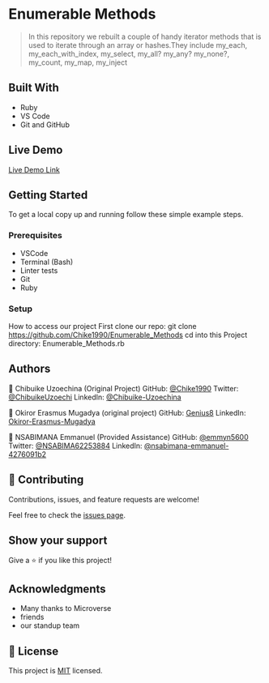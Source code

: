 # Enumerable Methods

> In this repository we rebuilt a couple of handy iterator methods that is used to iterate through an array or hashes.They include my_each, my_each_with_index, my_select, my_all? my_any? my_none?, my_count, my_map, my_inject

## Built With

- Ruby
- VS Code
- Git and GitHub

## Live Demo

[Live Demo Link](n/a)

## Getting Started

To get a local copy up and running follow these simple example steps.

### Prerequisites

- VSCode
- Terminal (Bash)
- Linter tests
- Git
- Ruby

### Setup

How to access our project
First clone our repo: git clone https://github.com/Chike1990/Enumerable_Methods
cd into this Project directory: Enumerable_Methods.rb

## Authors

👤 Chibuike Uzoechina (Original Project)
GitHub: [@Chike1990](https://github.com/Chike1990)
Twitter: [@ChibuikeUzoechi]()
LinkedIn: [@Chibuike-Uzoechina]()

👤 Okiror Erasmus Mugadya (original project)
GitHub: [Genius8](https://github.com/Genius8)
LinkedIn: [Okiror-Erasmus-Mugadya]()

👤 NSABIMANA Emmanuel (Provided Assistance)
GitHub: [@emmyn5600](https://github.com/@emmyn5600)
Twitter: [@NSABIMA62253884]()
LinkedIn: [@nsabimana-emmanuel-4276091b2]()

## 🤝 Contributing

Contributions, issues, and feature requests are welcome!

Feel free to check the [issues page](https://github.com/Chike1990/Enumerable_Methods/issues).

## Show your support

Give a ⭐️ if you like this project!

## Acknowledgments

- Many thanks to Microverse
- friends
- our standup team

## 📝 License

This project is [MIT](./MIT.md) licensed.
